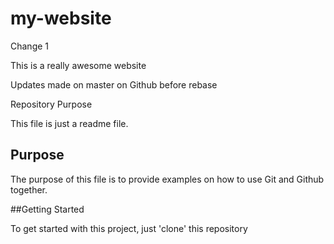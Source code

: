 # my-website

Change 1

This is a really awesome website

Updates made on master on Github before rebase

Repository Purpose

This file is just a readme file.


## Purpose

The purpose of this file is to provide examples on 
how to use Git and Github together.

##Getting Started

To get started with this project, just 'clone' this repository
